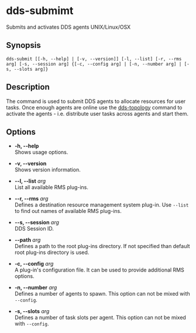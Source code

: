 # dds-submimt

Submits and activates DDS agents UNIX/Linux/OSX

## Synopsis

```shell
dds-submit [[-h, --help] | [-v, --version]] [-l, --list] [-r, --rms arg] [-s, --session arg] {[-c, --config arg] | [-n, --number arg] | [-s, --slots arg]}
```

## Description

The command is used to submit DDS agents to allocate resources for user tasks. Once enough agents are online use the [dds-topology](../dds-topology/README.md) command to activate the agents - i.e. distribute user tasks across agents and start them.

## Options

* **-h, --help**  
Shows usage options.  

* **-v, --version**  
Shows version information.

* **--l, --list** *arg*  
List all available RMS plug-ins.

* **--r, --rms** *arg*  
Defines a destination resource management system plug-in. Use `--list` to find out names of available RMS plug-ins.

* **--s, --session** *arg*  
DDS Session ID.

* **--path** *arg*  
Defines a path to the root plug-ins directory. If not specified than default root plug-ins directory is used.

* **-c, --config** *arg*  
A plug-in's configuration file. It can be used to provide additional RMS options.

* **-n, --number** *arg*  
Defines a number of agents to spawn. This option can not be mixed with `--config`.

* **-s, --slots** *arg*  
Defines a number of task slots per agent. This option can not be mixed with `--config`.
